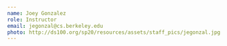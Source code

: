 ```yaml
---
name: Joey Gonzalez
role: Instructor
email: jegonzal@cs.berkeley.edu
photo: http://ds100.org/sp20/resources/assets/staff_pics/jegonzal.jpg
---
```


